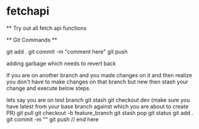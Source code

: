 # fetchapi

** Try out all fetch api functions

** Git Commands **

git add .
git commit -m "comment here"
git push

adding garbage which needs to revert back

If you are on another branch and you made changes on it and then realize you don't have to make changes on that branch but new
then stash your change and execute below steps.

lets say you are on test branch
git stash
git checkout dev (make sure you have latest from your base branch against which you are about to create PR)
git pull
git checkout -b feature_branch
git stash pop
git status
git add .
git commit -m ""
git push
// end here
